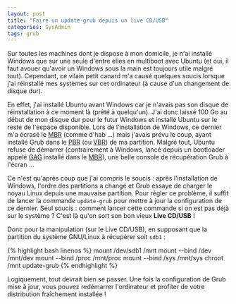 ```yaml
---
layout: post
title: "Faire un update-grub depuis un live CD/USB"
categories: SysAdmin
tags: grub
---
```

Sur toutes les machines dont je dispose à mon domicile, je n'ai installé Windows que sur une seule d'entre elles en multiboot avec Ubuntu (et oui, il faut avouer qu'avoir un Windows sous la main est toujours utile malgré tout). Cependant, ce vilain petit canard m'a causé quelques soucis lorsque j'ai réinstallé mes systèmes sur cet ordinateur (à cause d'un changement de disque dur).

En effet, j'ai installé Ubuntu avant Windows car je n'avais pas son disque de réinstallation à ce moment là (prêté à quelqu'un). J'ai donc laissé 100 Go au début de mon disque dur pour le futur Windows et installé Ubuntu sur le reste de l'espace disponible. Lors de l'installation de Windows, ce dernier m'a écrasé le [MBR][MBR] (comme d'hab ...) mais j'avais prévu le coup, ayant installé Grub dans le [PBR][VBR] (ou [VBR][VBR]) de ma partition. Malgré tout, Ubuntu refuse de démarrer (contrairement à Windows, lancé depuis un bootloader appelé [GAG][GAG] installé dans le [MBR][MBR]), une belle console de récupération Grub à l'écran ...

Ce n'est qu'après coup que j'ai compris le soucis : après l'installation de Windows, l'ordre des partitions a changé et Grub essaye de charger le noyau Linux depuis une mauvaise partition. Pour régler ce problème, il suffit de lancer la commande `update-grub` pour mettre à jour la configuration de ce dernier. Seul soucis : comment lancer cette commande si on est pas déjà sur le système ? C'est là qu'on sort son bon vieux **Live CD/USB** !

Donc pour la manipulation (sur le Live CD/USB), en supposant que la partition du système GNU/Linux à récupérer soit `sdb1` :

{% highlight bash linenos %}
mount /dev/sdb1 /mnt
mount --bind /dev /mnt/dev
mount --bind /proc /mnt/proc
mount --bind /sys /mnt/sys
chroot /mnt
update-grub
{% endhighlight %}

Logiquement, tout devrait bien se passer. Une fois la configuration de Grub mise à jour, vous pouvez redémarrer l'ordinateur et profiter de votre distribution fraîchement installée !

[MBR]: https://en.wikipedia.org/wiki/Master_boot_record
[VBR]: https://en.wikipedia.org/wiki/Volume_boot_record
[GAG]: http://gag.sourceforge.net/
